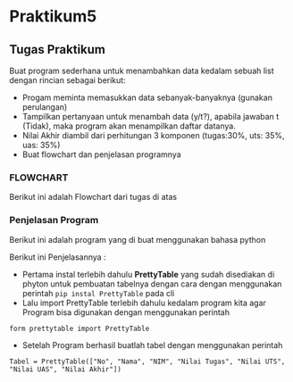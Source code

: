 # Praktikum5

## Tugas Praktikum 

Buat program sederhana untuk menambahkan data kedalam sebuah
list dengan rincian sebagai berikut:<br/>
- Progam meminta memasukkan data sebanyak-banyaknya (gunakan
  perulangan)<br/>
- Tampilkan pertanyaan untuk menambah data (y/t?),
  apabila jawaban t (Tidak), maka program akan menampilkan daftar datanya. <br/>
- Nilai Akhir diambil dari perhitungan 3 komponen (tugas:30%,
  uts: 35%, uas: 35%)<br/>
- Buat flowchart dan penjelasan programnya<br/>


### FLOWCHART

Berikut ini adalah Flowchart dari tugas di atas 



### Penjelasan Program 

Berikut ini adalah program yang di buat menggunakan bahasa python



Berikut ini Penjelasannya :
- Pertama instal terlebih dahulu <b>PrettyTable</b>	yang sudah disediakan di phyton untuk pembuatan tabelnya dengan cara dengan menggunakan perintah ```pip instal PrettyTable``` pada cli
- Lalu import PrettyTable terlebih dahulu kedalam program kita agar Program bisa digunakan dengan menggunakan perintah 

```form prettytable import PrettyTable```

- Setelah Program berhasil buatlah tabel dengan menggunakan perintah 

```Tabel = PrettyTable(["No", "Nama", "NIM", "Nilai Tugas", "Nilai UTS", "Nilai UAS", "Nilai Akhir"])```




